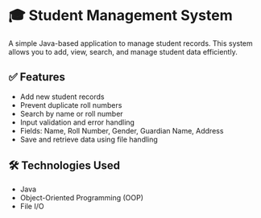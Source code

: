 # 🎓 Student Management System

A simple Java-based application to manage student records. This system allows you to add, view, search, and manage student data efficiently.

## ✅ Features

- Add new student records
- Prevent duplicate roll numbers
- Search by name or roll number
- Input validation and error handling
- Fields: Name, Roll Number, Gender, Guardian Name, Address
- Save and retrieve data using file handling

## 🛠 Technologies Used

- Java
- Object-Oriented Programming (OOP)
- File I/O
